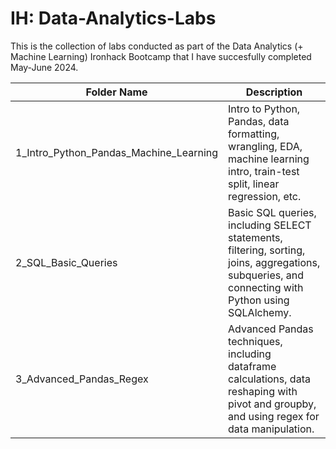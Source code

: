 # IH: Data-Analytics-Labs

This is the collection of labs conducted as part of the Data Analytics (+ Machine Learning) Ironhack Bootcamp that I have succesfully completed May-June 2024. 

| Folder Name                            | Description                                                                                                                      |
|----------------------------------------|----------------------------------------------------------------------------------------------------------------------------------|
| 1_Intro_Python_Pandas_Machine_Learning | Intro to Python, Pandas, data formatting, wrangling, EDA, machine learning intro, train-test split, linear regression, etc.      |
| 2_SQL_Basic_Queries                    | Basic SQL queries, including SELECT statements, filtering, sorting, joins, aggregations, subqueries, and connecting with Python using SQLAlchemy. |
| 3_Advanced_Pandas_Regex                | Advanced Pandas techniques, including dataframe calculations, data reshaping with pivot and groupby, and using regex for data manipulation. |
